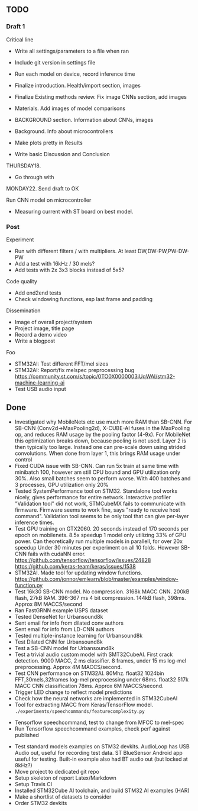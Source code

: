 

## TODO

### Draft 1

Critical line

- Write all settings/parameters to a file when ran
- Include git version in settings file
- Run each model on device, record inference time

- Finalize introduction. Health/import section, images
- Finalize Existing methods review. Fix image CNNs section, add images
- Materials. Add images of model comparisons
- BACKGROUND section. Information about CNNs, images
- Background. Info about microcontrollers

- Make plots pretty in Results
- Write basic Discussion and Conclusion

THURSDAY18. 

- Go through with

MONDAY22. Send draft to OK

Run CNN model on microcontroller

- Measuring current with ST board on best model.

### Post

Experiment

- Run with different filters / with multipliers. At least DW,DW-PW,PW-DW-PW
- Add a test with 16kHz / 30 mels?
- Add tests with 2x 3x3 blocks instead of 5x5?

Code quality

- Add end2end tests
- Check windowing functions, esp last frame and padding


Dissemination

- Image of overall project/system
- Project image, title page
- Record a demo video
- Write a blogpost

Foo 
- STM32AI: Test different FFT/mel sizes
- STM32AI: Report/fix melspec preprocessing bug
https://community.st.com/s/topic/0TO0X0000003iUqWAI/stm32-machine-learning-ai
- Test USB audio input


## Done

- Investigated why MobileNets etc use much more RAM than SB-CNN.
For SB-CNN (Conv2d->MaxPooling2d), X-CUBE-AI fuses in the MaxPooling op, and reduces RAM usage by the pooling factor (4-9x).
For MobileNet this optimization breaks down, because pooling is not used.
Layer 2 is then typically too large.
Instead one can pre-scale down using strided convolutions.
When done from layer 1, this brings RAM usage under control
- Fixed CUDA issue with SB-CNN. Can run 5x train at same time with minibatch 100,
however am still CPU bound and GPU utilization only 30%. Also small batches seem to perform worse.
With 400 batches and 3 processes, GPU utilization only 20%
- Tested SystemPerformance tool on STM32.
Standalone tool works nicely, gives performance for entire network.
Interactive profiler "Validation tool" did not work, STMCubeMX fails to communicate with firmware.
Firmware seems to work fine, says "ready to receive host command".
Validation tool seems to be only tool that can give per-layer inference times. 
- Test GPU training on GTX2060.
20 seconds instead of 170 seconds per epoch on mobilenets. 8.5x speedup
1 model only utilizing 33% of GPU power. Can theoretically run multiple models in parallell, for over 20x speedup
Under 30 minutes per experiment on all 10 folds.
However SB-CNN fails with cudaNN error.
https://github.com/tensorflow/tensorflow/issues/24828
https://github.com/keras-team/keras/issues/1538
- STM32AI. Made tool for updating window functions.
https://github.com/jonnor/emlearn/blob/master/examples/window-function.py
- Test 16k30 SB-CNN model.
No compression. 3168k MACC CNN. 200kB flash, 27kB RAM. 396-367 ms
4 bit compression. 144kB flash, 398ms. Approx 8M MACCS/second
- Ran FastGRNN example USPS dataset
- Tested DenseNet for Urbansound8k
- Sent email for info from dilated conv authors 
- Sent email for info from LD-CNN authors
- Tested multiple-instance learning for Urbansound8k
- Test Dilated CNN for Urbansound8k
- Test a SB-CNN model for Urbansound8k
- Test a trivial audio custom model with SMT32CubeAI.
First crack detection.
9000 MACC, 2 ms classifier. 8 frames, under 15 ms log-mel preprocessing.
Approx 4M MACCS/second.
- Test CNN performance on STM32AI. 80Mhz.
float32 1024bin FFT,30mels,32frames log-mel preprocessing under 68ms.
float32 517k MACC CNN classification 78ms. Approx 6M MACCS/second.
- Trigger LED change to reflect model predictions
- Check how the neural networks are implemented in STM32CubeAI
- Tool for extracting MACC from Keras/TensorFlow model. `./experiments/speechcommands/featurecomplexity.py`
* Tensorflow speechcommand, test to change from MFCC to mel-spec
* Run Tensorflow speechcommand examples, check perf against published
- Test standard models examples on STM32 devkits.
AudioLoop has USB Audio out, useful for recording test data.
ST BlueSensor Android app useful for testing.
Built-in example also had BT audio out (but locked at 8kHz?)
- Move project to dedicated git repo
- Setup skeleton of report Latex/Markdown
- Setup Travis CI
- Installed STM32Cube AI toolchain, and build STM32 AI examples (HAR)
- Make a shortlist of datasets to consider
- Order STM32 devkits


